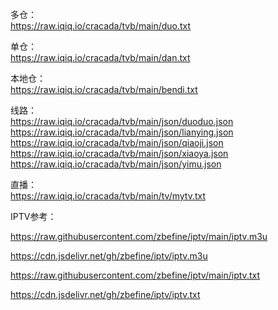多仓：  
https://raw.iqiq.io/cracada/tvb/main/duo.txt

单仓：  
https://raw.iqiq.io/cracada/tvb/main/dan.txt

本地仓：  
https://raw.iqiq.io/cracada/tvb/main/bendi.txt

线路：  
https://raw.iqiq.io/cracada/tvb/main/json/duoduo.json  
https://raw.iqiq.io/cracada/tvb/main/json/lianying.json  
https://raw.iqiq.io/cracada/tvb/main/json/qiaoji.json  
https://raw.iqiq.io/cracada/tvb/main/json/xiaoya.json  
https://raw.iqiq.io/cracada/tvb/main/json/yimu.json  

直播：  
https://raw.iqiq.io/cracada/tvb/main/tv/mytv.txt  


IPTV参考：

https://raw.githubusercontent.com/zbefine/iptv/main/iptv.m3u

https://cdn.jsdelivr.net/gh/zbefine/iptv/iptv.m3u

https://raw.githubusercontent.com/zbefine/iptv/main/iptv.txt

https://cdn.jsdelivr.net/gh/zbefine/iptv/iptv.txt

